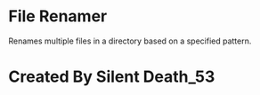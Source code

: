 # File Renamer
Renames multiple files in a directory based on a specified pattern.

# Created By Silent Death_53
